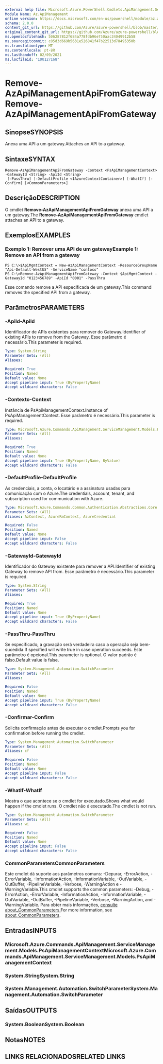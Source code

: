```yaml
---
external help file: Microsoft.Azure.PowerShell.Cmdlets.ApiManagement.ServiceManagement.dll-Help.xml
Module Name: Az.ApiManagement
online version: https://docs.microsoft.com/en-us/powershell/module/az.apimanagement/remove-azapimanagementapifromgateway
schema: 2.0.0
content_git_url: https://github.com/Azure/azure-powershell/blob/master/src/ApiManagement/ApiManagement/help/Remove-AzApiManagementApiFromGateway.md
original_content_git_url: https://github.com/Azure/azure-powershell/blob/master/src/ApiManagement/ApiManagement/help/Remove-AzApiManagementApiFromGateway.md
ms.openlocfilehash: 506287812f684a778fdb96e750aac34049912b58
ms.sourcegitcommit: c05d3d669b5631e526841f47b22513d78495350b
ms.translationtype: MT
ms.contentlocale: pt-BR
ms.lasthandoff: 02/09/2021
ms.locfileid: "100127168"
---
```

# <span data-ttu-id="a432e-101">Remove-AzApiManagementApiFromGateway</span><span class="sxs-lookup"><span data-stu-id="a432e-101">Remove-AzApiManagementApiFromGateway</span></span>

## <span data-ttu-id="a432e-102">Sinopse</span><span class="sxs-lookup"><span data-stu-id="a432e-102">SYNOPSIS</span></span>
<span data-ttu-id="a432e-103">Anexa uma API a um gateway.</span><span class="sxs-lookup"><span data-stu-id="a432e-103">Attaches an API to a gateway.</span></span>

## <span data-ttu-id="a432e-104">Sintaxe</span><span class="sxs-lookup"><span data-stu-id="a432e-104">SYNTAX</span></span>

```
Remove-AzApiManagementApiFromGateway -Context <PsApiManagementContext> -GatewayId <String> -ApiId <String>
 [-PassThru] [-DefaultProfile <IAzureContextContainer>] [-WhatIf] [-Confirm] [<CommonParameters>]
```

## <span data-ttu-id="a432e-105">Descrição</span><span class="sxs-lookup"><span data-stu-id="a432e-105">DESCRIPTION</span></span>
<span data-ttu-id="a432e-106">O cmdlet **Remove-AzApiManagementApiFromGateway** anexa uma API a um gateway.</span><span class="sxs-lookup"><span data-stu-id="a432e-106">The **Remove-AzApiManagementApiFromGateway** cmdlet attaches an API to a gateway.</span></span>

## <span data-ttu-id="a432e-107">Exemplos</span><span class="sxs-lookup"><span data-stu-id="a432e-107">EXAMPLES</span></span>

### <span data-ttu-id="a432e-108">Exemplo 1: Remover uma API de um gateway</span><span class="sxs-lookup"><span data-stu-id="a432e-108">Example 1: Remove an API from a gateway</span></span>
```
PS C:\>$ApiMgmtContext = New-AzApiManagementContext -ResourceGroupName "Api-Default-WestUS" -ServiceName "contoso"
PS C:\>Remove-AzApiManagementApiFromGateway -Context $ApiMgmtContext -GatewayId "0123456789" -ApiId "0001" -PassThru
```

<span data-ttu-id="a432e-109">Esse comando remove a API especificada de um gateway.</span><span class="sxs-lookup"><span data-stu-id="a432e-109">This command removes the specified API from a gateway.</span></span>

## <span data-ttu-id="a432e-110">Parâmetros</span><span class="sxs-lookup"><span data-stu-id="a432e-110">PARAMETERS</span></span>

### <span data-ttu-id="a432e-111">-ApiId</span><span class="sxs-lookup"><span data-stu-id="a432e-111">-ApiId</span></span>
<span data-ttu-id="a432e-112">Identificador de APIs existentes para remover do Gateway.</span><span class="sxs-lookup"><span data-stu-id="a432e-112">Identifier of existing APIs to remove from the Gateway.</span></span>
<span data-ttu-id="a432e-113">Esse parâmetro é necessário.</span><span class="sxs-lookup"><span data-stu-id="a432e-113">This parameter is required.</span></span>

```yaml
Type: System.String
Parameter Sets: (All)
Aliases:

Required: True
Position: Named
Default value: None
Accept pipeline input: True (ByPropertyName)
Accept wildcard characters: False
```

### <span data-ttu-id="a432e-114">-Contexto</span><span class="sxs-lookup"><span data-stu-id="a432e-114">-Context</span></span>
<span data-ttu-id="a432e-115">Instância de PsApiManagementContext.</span><span class="sxs-lookup"><span data-stu-id="a432e-115">Instance of PsApiManagementContext.</span></span>
<span data-ttu-id="a432e-116">Esse parâmetro é necessário.</span><span class="sxs-lookup"><span data-stu-id="a432e-116">This parameter is required.</span></span>

```yaml
Type: Microsoft.Azure.Commands.ApiManagement.ServiceManagement.Models.PsApiManagementContext
Parameter Sets: (All)
Aliases:

Required: True
Position: Named
Default value: None
Accept pipeline input: True (ByPropertyName, ByValue)
Accept wildcard characters: False
```

### <span data-ttu-id="a432e-117">-DefaultProfile</span><span class="sxs-lookup"><span data-stu-id="a432e-117">-DefaultProfile</span></span>
<span data-ttu-id="a432e-118">As credenciais, a conta, o locatário e a assinatura usadas para comunicação com o Azure.</span><span class="sxs-lookup"><span data-stu-id="a432e-118">The credentials, account, tenant, and subscription used for communication with Azure.</span></span>

```yaml
Type: Microsoft.Azure.Commands.Common.Authentication.Abstractions.Core.IAzureContextContainer
Parameter Sets: (All)
Aliases: AzContext, AzureRmContext, AzureCredential

Required: False
Position: Named
Default value: None
Accept pipeline input: False
Accept wildcard characters: False
```

### <span data-ttu-id="a432e-119">-GatewayId</span><span class="sxs-lookup"><span data-stu-id="a432e-119">-GatewayId</span></span>
<span data-ttu-id="a432e-120">Identificador do Gateway existente para remover a API.</span><span class="sxs-lookup"><span data-stu-id="a432e-120">Identifier of existing Gateway to remove API from.</span></span>
<span data-ttu-id="a432e-121">Esse parâmetro é necessário.</span><span class="sxs-lookup"><span data-stu-id="a432e-121">This parameter is required.</span></span>

```yaml
Type: System.String
Parameter Sets: (All)
Aliases:

Required: True
Position: Named
Default value: None
Accept pipeline input: True (ByPropertyName)
Accept wildcard characters: False
```

### <span data-ttu-id="a432e-122">-PassThru</span><span class="sxs-lookup"><span data-stu-id="a432e-122">-PassThru</span></span>
<span data-ttu-id="a432e-123">Se especificado, a gravação será verdadeira caso a operação seja bem-sucedida.</span><span class="sxs-lookup"><span data-stu-id="a432e-123">If specified will write true in case operation succeeds.</span></span>
<span data-ttu-id="a432e-124">Este parâmetro é opcional.</span><span class="sxs-lookup"><span data-stu-id="a432e-124">This parameter is optional.</span></span>
<span data-ttu-id="a432e-125">O valor padrão é falso.</span><span class="sxs-lookup"><span data-stu-id="a432e-125">Default value is false.</span></span>

```yaml
Type: System.Management.Automation.SwitchParameter
Parameter Sets: (All)
Aliases:

Required: False
Position: Named
Default value: None
Accept pipeline input: True (ByPropertyName)
Accept wildcard characters: False
```

### <span data-ttu-id="a432e-126">-Confirmar</span><span class="sxs-lookup"><span data-stu-id="a432e-126">-Confirm</span></span>
<span data-ttu-id="a432e-127">Solicita confirmação antes de executar o cmdlet.</span><span class="sxs-lookup"><span data-stu-id="a432e-127">Prompts you for confirmation before running the cmdlet.</span></span>

```yaml
Type: System.Management.Automation.SwitchParameter
Parameter Sets: (All)
Aliases: cf

Required: False
Position: Named
Default value: None
Accept pipeline input: False
Accept wildcard characters: False
```

### <span data-ttu-id="a432e-128">-WhatIf</span><span class="sxs-lookup"><span data-stu-id="a432e-128">-WhatIf</span></span>
<span data-ttu-id="a432e-129">Mostra o que acontece se o cmdlet for executado.</span><span class="sxs-lookup"><span data-stu-id="a432e-129">Shows what would happen if the cmdlet runs.</span></span> <span data-ttu-id="a432e-130">O cmdlet não é executado.</span><span class="sxs-lookup"><span data-stu-id="a432e-130">The cmdlet is not run.</span></span>

```yaml
Type: System.Management.Automation.SwitchParameter
Parameter Sets: (All)
Aliases: wi

Required: False
Position: Named
Default value: None
Accept pipeline input: False
Accept wildcard characters: False
```

### <span data-ttu-id="a432e-131">CommonParameters</span><span class="sxs-lookup"><span data-stu-id="a432e-131">CommonParameters</span></span>
<span data-ttu-id="a432e-132">Este cmdlet dá suporte aos parâmetros comuns: -Depurar, -ErrorAction, -ErrorVariable, -InformationAction, -InformationVariable, -OutVariable, -OutBuffer, -PipelineVariable, -Verbose, -WarningAction e -WarningVariable.</span><span class="sxs-lookup"><span data-stu-id="a432e-132">This cmdlet supports the common parameters: -Debug, -ErrorAction, -ErrorVariable, -InformationAction, -InformationVariable, -OutVariable, -OutBuffer, -PipelineVariable, -Verbose, -WarningAction, and -WarningVariable.</span></span> <span data-ttu-id="a432e-133">Para obter mais informações, [consulte about_CommonParameters.](http://go.microsoft.com/fwlink/?LinkID=113216)</span><span class="sxs-lookup"><span data-stu-id="a432e-133">For more information, see [about_CommonParameters](http://go.microsoft.com/fwlink/?LinkID=113216).</span></span>

## <span data-ttu-id="a432e-134">Entradas</span><span class="sxs-lookup"><span data-stu-id="a432e-134">INPUTS</span></span>

### <span data-ttu-id="a432e-135">Microsoft.Azure.Commands.ApiManagement.ServiceManagement.Models.PsApiManagementContext</span><span class="sxs-lookup"><span data-stu-id="a432e-135">Microsoft.Azure.Commands.ApiManagement.ServiceManagement.Models.PsApiManagementContext</span></span>

### <span data-ttu-id="a432e-136">System.String</span><span class="sxs-lookup"><span data-stu-id="a432e-136">System.String</span></span>

### <span data-ttu-id="a432e-137">System.Management.Automation.SwitchParameter</span><span class="sxs-lookup"><span data-stu-id="a432e-137">System.Management.Automation.SwitchParameter</span></span>

## <span data-ttu-id="a432e-138">Saídas</span><span class="sxs-lookup"><span data-stu-id="a432e-138">OUTPUTS</span></span>

### <span data-ttu-id="a432e-139">System.Boolean</span><span class="sxs-lookup"><span data-stu-id="a432e-139">System.Boolean</span></span>

## <span data-ttu-id="a432e-140">Notas</span><span class="sxs-lookup"><span data-stu-id="a432e-140">NOTES</span></span>

## <span data-ttu-id="a432e-141">LINKS RELACIONADOS</span><span class="sxs-lookup"><span data-stu-id="a432e-141">RELATED LINKS</span></span>
